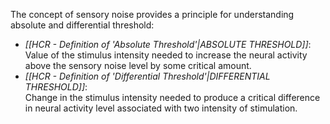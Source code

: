 The concept of sensory noise provides a principle for understanding absolute and differential threshold:
- *[[HCR - Definition of 'Absolute Threshold'|ABSOLUTE THRESHOLD]]*:<br>Value of the stimulus intensity needed to increase the neural activity above the sensory noise level by some critical amount.
- *[[HCR - Definition of 'Differential Threshold'|DIFFERENTIAL THRESHOLD]]*:<br>Change in the stimulus intensity needed to produce a critical difference in neural activity level associated with two intensity of stimulation.